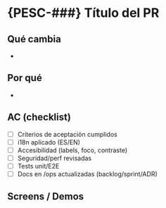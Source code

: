 # {PESC-###} Título del PR

## Qué cambia
- 

## Por qué
- 

## AC (checklist)
- [ ] Criterios de aceptación cumplidos
- [ ] i18n aplicado (ES/EN)
- [ ] Accesibilidad (labels, foco, contraste)
- [ ] Seguridad/perf revisadas
- [ ] Tests unit/E2E
- [ ] Docs en /ops actualizadas (backlog/sprint/ADR)

## Screens / Demos
